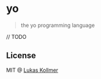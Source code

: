 # yo
> the yo programming language

// TODO


## License
MIT @ [Lukas Kollmer](https://lukaskollmer.me)
